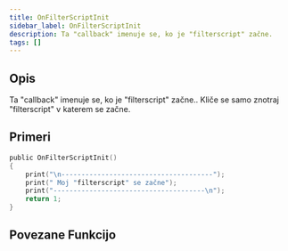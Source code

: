 ```yaml
---
title: OnFilterScriptInit
sidebar_label: OnFilterScriptInit
description: Ta "callback" imenuje se, ko je "filterscript" začne.
tags: []
---
```


## Opis

Ta "callback" imenuje se, ko je "filterscript" začne.. Kliče se samo znotraj "filterscript" v katerem se začne.

## Primeri

```c
public OnFilterScriptInit()
{
    print("\n--------------------------------------");
    print(" Moj "filterscript" se začne");
    print("--------------------------------------\n");
    return 1;
}
```

## Povezane Funkcijo
